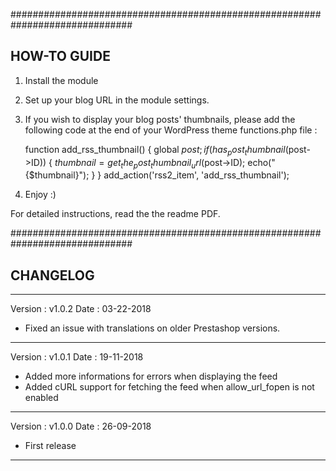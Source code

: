 ##############################################################################
## HOW-TO GUIDE

1. Install the module
2. Set up your blog URL in the module settings.
3. If you wish to display your blog posts' thumbnails, please add the 
following code at the end of your WordPress theme functions.php file :

	function add_rss_thumbnail() {
		global $post;
		if(has_post_thumbnail($post->ID))
		{
			$thumbnail = get_the_post_thumbnail_url($post->ID);
			echo("<image>{$thumbnail}</image>");
		}
	}
	add_action('rss2_item', 'add_rss_thumbnail');

4. Enjoy :)

For detailed instructions, read the the readme PDF.


##############################################################################
## CHANGELOG

------------------------------------------------------------------------------
Version	: v1.0.2
Date	: 03-22-2018

- Fixed an issue with translations on older Prestashop versions.
------------------------------------------------------------------------------
Version	: v1.0.1
Date	: 19-11-2018

- Added more informations for errors when displaying the feed
- Added cURL support for fetching the feed when allow_url_fopen is not enabled
------------------------------------------------------------------------------
Version	: v1.0.0
Date	: 26-09-2018

- First release
------------------------------------------------------------------------------